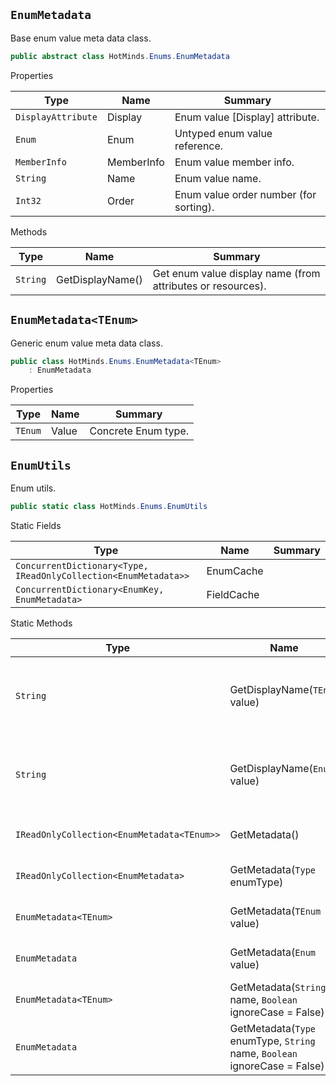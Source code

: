 ## `EnumMetadata`

Base enum value meta data class.
```csharp
public abstract class HotMinds.Enums.EnumMetadata

```

Properties

| Type | Name | Summary | 
| --- | --- | --- | 
| `DisplayAttribute` | Display | Enum value [Display] attribute. | 
| `Enum` | Enum | Untyped enum value reference. | 
| `MemberInfo` | MemberInfo | Enum value member info. | 
| `String` | Name | Enum value name. | 
| `Int32` | Order | Enum value order number (for sorting). | 


Methods

| Type | Name | Summary | 
| --- | --- | --- | 
| `String` | GetDisplayName() | Get enum value display name (from attributes or resources). | 


## `EnumMetadata<TEnum>`

Generic enum value meta data class.
```csharp
public class HotMinds.Enums.EnumMetadata<TEnum>
    : EnumMetadata

```

Properties

| Type | Name | Summary | 
| --- | --- | --- | 
| `TEnum` | Value | Concrete Enum type. | 


## `EnumUtils`

Enum utils.
```csharp
public static class HotMinds.Enums.EnumUtils

```

Static Fields

| Type | Name | Summary | 
| --- | --- | --- | 
| `ConcurrentDictionary<Type, IReadOnlyCollection<EnumMetadata>>` | EnumCache |  | 
| `ConcurrentDictionary<EnumKey, EnumMetadata>` | FieldCache |  | 


Static Methods

| Type | Name | Summary | 
| --- | --- | --- | 
| `String` | GetDisplayName(`TEnum` value) | Get Enum value display name (from attribute/resources or Enum value name). | 
| `String` | GetDisplayName(`Enum` value) | Get Enum value display name (from attribute/resources or Enum value name). | 
| `IReadOnlyCollection<EnumMetadata<TEnum>>` | GetMetadata() | Get Enum values metadata collection. | 
| `IReadOnlyCollection<EnumMetadata>` | GetMetadata(`Type` enumType) | Get Enum values metadata collection. | 
| `EnumMetadata<TEnum>` | GetMetadata(`TEnum` value) | Get Enum values metadata collection. | 
| `EnumMetadata` | GetMetadata(`Enum` value) | Get Enum values metadata collection. | 
| `EnumMetadata<TEnum>` | GetMetadata(`String` name, `Boolean` ignoreCase = False) | Get Enum values metadata collection. | 
| `EnumMetadata` | GetMetadata(`Type` enumType, `String` name, `Boolean` ignoreCase = False) | Get Enum values metadata collection. | 


